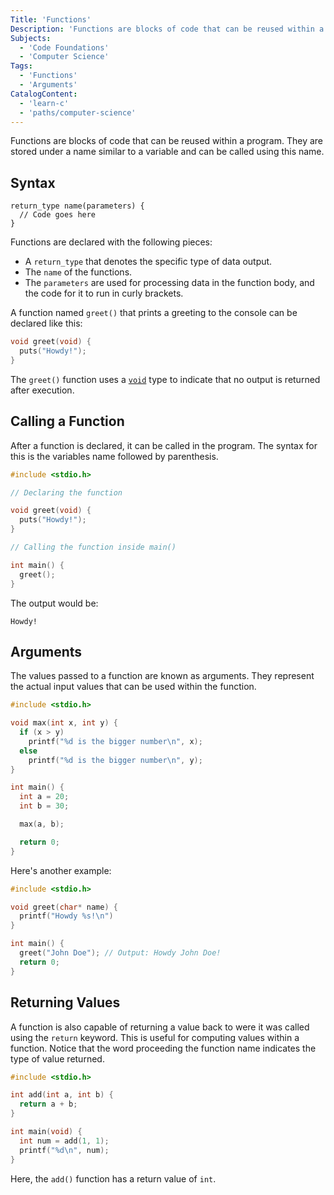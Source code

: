 ```yaml
---
Title: 'Functions'
Description: 'Functions are blocks of code that can be reused within a program.'
Subjects:
  - 'Code Foundations'
  - 'Computer Science'
Tags:
  - 'Functions'
  - 'Arguments'
CatalogContent:
  - 'learn-c'
  - 'paths/computer-science'
---
```


Functions are blocks of code that can be reused within a program. They are stored under a name similar to a variable and can be called using this name.

## Syntax

```pseudo
return_type name(parameters) {
  // Code goes here
}
```

Functions are declared with the following pieces:

- A `return_type` that denotes the specific type of data output.
- The `name` of the functions.
- The `parameters` are used for processing data in the function body, and the code for it to run in curly brackets.

A function named `greet()` that prints a greeting to the console can be declared like this:

```c
void greet(void) {
  puts("Howdy!");
}
```

The `greet()` function uses a [`void`](https://www.codecademy.com/resources/docs/general/void) type to indicate that no output is returned after execution.

## Calling a Function

After a function is declared, it can be called in the program. The syntax for this is the variables name followed by parenthesis.

```c
#include <stdio.h>

// Declaring the function

void greet(void) {
  puts("Howdy!");
}

// Calling the function inside main()

int main() {
  greet();
}
```

The output would be:

```shell
Howdy!
```

## Arguments

The values passed to a function are known as arguments. They represent the actual input values that can be used within the function.

```c
#include <stdio.h>

void max(int x, int y) {
  if (x > y)
    printf("%d is the bigger number\n", x);
  else
    printf("%d is the bigger number\n", y);
}

int main() {
  int a = 20;
  int b = 30;

  max(a, b);

  return 0;
}
```

Here's another example:

```c
#include <stdio.h>

void greet(char* name) {
  printf("Howdy %s!\n")
}

int main() {
  greet("John Doe"); // Output: Howdy John Doe!
  return 0;
}
```

## Returning Values

A function is also capable of returning a value back to were it was called using the `return` keyword. This is useful for computing values within a function. Notice that the word proceeding the function name indicates the type of value returned.

```c
#include <stdio.h>

int add(int a, int b) {
  return a + b;
}

int main(void) {
  int num = add(1, 1);
  printf("%d\n", num);
}
```

Here, the `add()` function has a return value of `int`.
